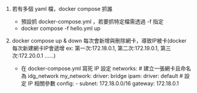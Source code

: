1. 若有多個 yaml  檔，docker compose 抓誰
      - 預設抓 docker-compose.yml ，若要抓特定檔需透過 -f 指定
      - docker compose -f hello.yml up

2. docker compose up & down 每次會新增與刪除網卡，導致IP被卡(docker 每次新建網卡IP會遞增 ex: 第一次:172.18.0.1, 第二次:172.19.0.1, 第三次:172.20.0.1 ......)
      - 在 docker-compose.yml 寫死 IP 設定
      networks:
            # 建立一張網卡且命名為 idg_network
            my_network:
            driver: bridge
            ipam:
                  driver: default
                  # 設定 IP 相關參數
                  config:
                        - subnet: 172.18.0.0/16
                        gateway: 172.18.0.1


